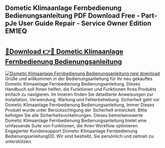 ## Dometic Klimaanlage Fernbedienung Bedienungsanleitung PDF Download Free - Part-pJe User Guide Repair - Service Owner Edition EM1EQ

# <h2><a href="http://df3ciyp.blite.top/?on=Dometic+Klimaanlage+Fernbedienung+Bedienungsanleitung">🔗Download 👉🔴 Dometic Klimaanlage Fernbedienung Bedienungsanleitung</a></h2>

[![Dometic Klimaanlage Fernbedienung Bedienungsanleitung new download](https://i.imgur.com/lujVjoI.png)](http://df3ciyp.blite.top/?on=Dometic+Klimaanlage+Fernbedienung+Bedienungsanleitung)
Grüße und willkommen in der Bedienungsanleitung für Ihr neu gekauftes Dometic Klimaanlage Fernbedienung Bedienungsanleitung. Dieses Handbuch soll Ihnen helfen, die Funktionen und Funktionen Ihres Produkts einfach zu navigieren. Im Inneren finden Sie detaillierte Anweisungen zur Installation, Verwendung, Wartung und Fehlerbehebung. Sicherheit geht vor Dometic Klimaanlage Fernbedienung Bedienungsanleitung, Immer Dieses Produkt wurde unter Berücksichtigung der Sicherheit entwickelt. Bitte befolgen Sie alle Sicherheitsvorkehrungen. Dieses bemerkenswerte Dometic Klimaanlage Fernbedienung Bedienungsanleitung bietet eine umfassende Suite von Funktionen, die Ihren Workflow optimieren. Engagierter Kundensupport Dometic Klimaanlage Fernbedienung BedienungsanleitungDD. Wir sind bestrebt, Sie persönlich und zeitnah zu unterstützen.
